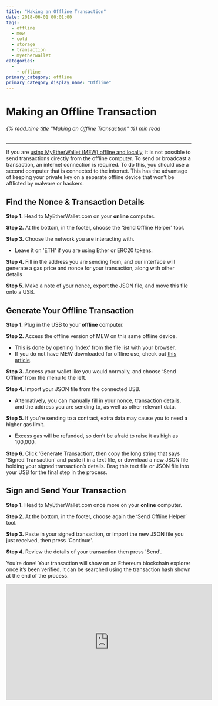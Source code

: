 ```yaml
---
title: "Making an Offline Transaction"
date: 2018-06-01 00:01:00
tags:
  - offline
  - mew
  - cold
  - storage
  - transaction
  - myetherwallet
categories:
  - 
    - offline
primary_category: offline
primary_category_display_name: "Offline"
---
```


# **Making an Offline Transaction**

###### {% read_time title "Making an Offline Transaction" %} min read

* * *

If you are [using MyEtherWallet (MEW) offline and locally](/@@@@@@/offline/using-mew-offline/), it is not possible to send transactions directly from the offline computer. To send or broadcast a transaction, an internet connection is required. To do this, you should use a second computer that is connected to the internet. This has the advantage of keeping your private key on a separate offline device that won’t be afflicted by malware or hackers.

## **Find the Nonce & Transaction Details**

**Step 1.** Head to MyEtherWallet.com on your **online** computer.

**Step 2.** At the bottom, in the footer, choose the 'Send Offline Helper' tool.

**Step 3.** Choose the network you are interacting with.

-   Leave it on 'ETH' if you are using Ether or ERC20 tokens.

**Step 4.** Fill in the address you are sending from, and our interface will generate a gas price and nonce for your transaction, along with other details

**Step 5.** Make a note of your nonce, export the JSON file, and move this file onto a USB.

## **Generate Your Offline Transaction**

**Step 1.** Plug in the USB to your **offline** computer.

**Step 2.** Access the offline version of MEW on this same offline device.

-   This is done by opening ‘Index’ from the file list with your browser.
-   If you do not have MEW downloaded for offline use, check out [this article](/@@@@@@/offline/using-mew-offline/).

**Step 3.** Access your wallet like you would normally, and choose ‘Send Offline’ from the menu to the left.

**Step 4.** Import your JSON file from the connected USB.

-   Alternatively, you can manually fill in your nonce, transaction details, and the address you are sending to, as well as other relevant data.

**Step 5.** If you’re sending to a contract, extra data may cause you to need a higher gas limit.

-   Excess gas will be refunded, so don’t be afraid to raise it as high as 100,000.

**Step 6.** Click ‘Generate Transaction’, then copy the long string that says ‘Signed Transaction’ and paste it in a text file, or download a new JSON file holding your signed transaction’s details. Drag this text file or JSON file into your USB for the final step in the process.

## **Sign and Send Your Transaction**

**Step 1.** Head to MyEtherWallet.com once more on your **online** computer.

**Step 2.** At the bottom, in the footer, choose again the ‘Send Offline Helper’ tool.

**Step 3.** Paste in your signed transaction, or import the new JSON file you just received, then press 'Continue'.

**Step 4.** Review the details of your transaction then press 'Send'. <br>

You’re done! Your transaction will show on an Ethereum blockchain explorer once it’s been verified. It can be searched using the transaction hash shown at the end of the process.

<div class="youtube-video">
<iframe width="560" height="315" src="https://www.youtube.com/embed/9_6EU1QPU0k" frameborder="0" allow="accelerometer; autoplay; encrypted-media; gyroscope; picture-in-picture" allowfullscreen></iframe>
</div>
